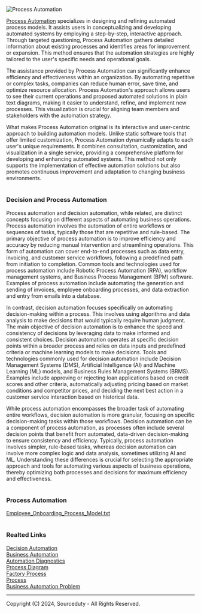 ![Process Automation](https://github.com/sourceduty/Process_Automation/assets/123030236/7e6a3ec4-b5a2-4d63-aadc-c976ae6974f4)

[Process Automation](https://chat.openai.com/g/g-BCcGUvggx-process-automation) specializes in designing and refining automated process models. It assists users in conceptualizing and developing automated systems by employing a step-by-step, interactive approach. Through targeted questioning, Process Automation gathers detailed information about existing processes and identifies areas for improvement or expansion. This method ensures that the automation strategies are highly tailored to the user's specific needs and operational goals.

The assistance provided by Process Automation can significantly enhance efficiency and effectiveness within an organization. By automating repetitive or complex tasks, companies can reduce human error, save time, and optimize resource allocation. Process Automation's approach allows users to see their current operations and proposed automated solutions in plain text diagrams, making it easier to understand, refine, and implement new processes. This visualization is crucial for aligning team members and stakeholders with the automation strategy.

What makes Process Automation original is its interactive and user-centric approach to building automation models. Unlike static software tools that offer limited customization, Process Automation dynamically adapts to each user's unique requirements. It combines consultation, customization, and visualization in a single service, providing a comprehensive platform for developing and enhancing automated systems. This method not only supports the implementation of effective automation solutions but also promotes continuous improvement and adaptation to changing business environments.

#
### Decision and Process Automation

Process automation and decision automation, while related, are distinct concepts focusing on different aspects of automating business operations. Process automation involves the automation of entire workflows or sequences of tasks, typically those that are repetitive and rule-based. The primary objective of process automation is to improve efficiency and accuracy by reducing manual intervention and streamlining operations. This form of automation can cover end-to-end processes such as data entry, invoicing, and customer service workflows, following a predefined path from initiation to completion. Common tools and technologies used for process automation include Robotic Process Automation (RPA), workflow management systems, and Business Process Management (BPM) software. Examples of process automation include automating the generation and sending of invoices, employee onboarding processes, and data extraction and entry from emails into a database.

In contrast, decision automation focuses specifically on automating decision-making within a process. This involves using algorithms and data analysis to make decisions that would typically require human judgment. The main objective of decision automation is to enhance the speed and consistency of decisions by leveraging data to make informed and consistent choices. Decision automation operates at specific decision points within a broader process and relies on data inputs and predefined criteria or machine learning models to make decisions. Tools and technologies commonly used for decision automation include Decision Management Systems (DMS), Artificial Intelligence (AI) and Machine Learning (ML) models, and Business Rules Management Systems (BRMS). Examples include approving or rejecting loan applications based on credit scores and other criteria, automatically adjusting pricing based on market conditions and competitor prices, and deciding the next best action in a customer service interaction based on historical data.

While process automation encompasses the broader task of automating entire workflows, decision automation is more granular, focusing on specific decision-making tasks within those workflows. Decision automation can be a component of process automation, as processes often include several decision points that benefit from automated, data-driven decision-making to ensure consistency and efficiency. Typically, process automation involves simpler, rule-based tasks, whereas decision automation can involve more complex logic and data analysis, sometimes utilizing AI and ML. Understanding these differences is crucial for selecting the appropriate approach and tools for automating various aspects of business operations, thereby optimizing both processes and decisions for maximum efficiency and effectiveness.

#
### Process Automation

[Employee_Onboarding_Process_Model.txt](https://github.com/sourceduty/Process_Automation/files/15380680/Employee_Onboarding_Process_Model.txt)

#
### Realted Links

[Decision Automation](https://github.com/sourceduty/Decision_Automation)
<br>
[Business Automation](https://github.com/sourceduty/Business_Automation)
<br>
[Automation Diagnostics](https://chat.openai.com/g/g-gWvEGpNAa-automation-diagnostics)
<br>
[Process Diagram](https://github.com/sourceduty/Process_Diagram)
<br>
[Factory Process](https://github.com/sourceduty/Factory_Simulator)
<br>
[Process](https://github.com/sourceduty/Process)
<br>
[Business Automation Problem](https://github.com/sourceduty/Business_Automation_Problem)

***
Copyright (C) 2024, Sourceduty - All Rights Reserved.
